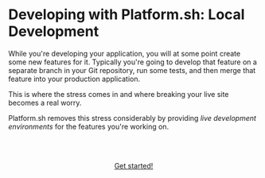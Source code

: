 # Developing with Platform.sh: Local Development

While you're developing your application, you will at some point create some new features for it. Typically you're going to develop that feature on a separate branch in your Git repository, run some tests, and then merge that feature into your production application.

This is where the stress comes in and where breaking your live site becomes a real worry. 

Platform.sh removes this stress considerably by providing *live development environments* for the features you're working on. 


<html>
<head>
<link rel="stylesheet" href="/styles/styles.css">
</head>
<body>

<br/><br/>

<center>

<a href="/gettingstarted/feature-envs/step-1.html" class="buttongen small">Get started!</a>

</center>

<br/><br/>

</body>
</html>

